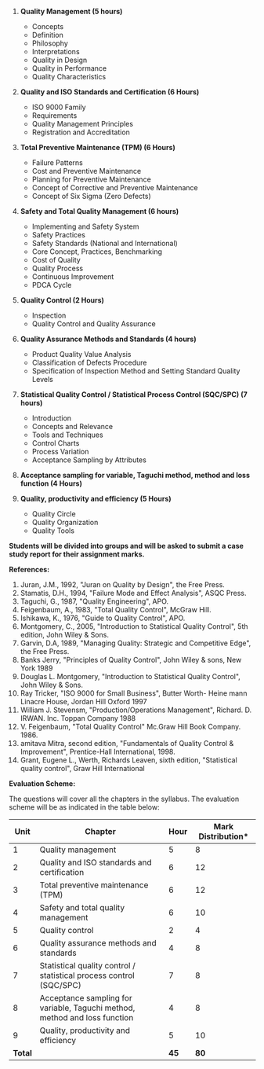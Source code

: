 1. **Quality Management (5 hours)**
    * Concepts
    * Definition
    * Philosophy
    * Interpretations
    * Quality in Design
    * Quality in Performance
    * Quality Characteristics
    
2. **Quality and ISO Standards and Certification (6 Hours)**
    * ISO 9000 Family
    * Requirements
    * Quality Management Principles
    * Registration and Accreditation

3. **Total Preventive Maintenance (TPM) (6 Hours)**
    * Failure Patterns
    * Cost and Preventive Maintenance
    * Planning for Preventive Maintenance
    * Concept of Corrective and Preventive Maintenance
    * Concept of Six Sigma (Zero Defects)

4. **Safety and Total Quality Management (6 hours)**
    * Implementing and Safety System
    * Safety Practices
    * Safety Standards (National and International)
    * Core Concept, Practices, Benchmarking
    * Cost of Quality
    * Quality Process
    * Continuous Improvement
    * PDCA Cycle

5. **Quality Control (2 Hours)**
    * Inspection
    * Quality Control and Quality Assurance

6. **Quality Assurance Methods and Standards (4 hours)**
    * Product Quality Value Analysis
    * Classification of Defects Procedure
    * Specification of Inspection Method and Setting Standard Quality Levels

7. **Statistical Quality Control / Statistical Process Control (SQC/SPC) (7 hours)**
    * Introduction
    * Concepts and Relevance
    * Tools and Techniques
    * Control Charts
    * Process Variation
    * Acceptance Sampling by Attributes

8. **Acceptance sampling for variable, Taguchi method, method and loss function (4 Hours)**

9. **Quality, productivity and efficiency (5 Hours)**
    * Quality Circle
    * Quality Organization
    * Quality Tools

**Students will be divided into groups and will be asked to submit a case study report for their assignment marks.**

**References:**

1. Juran, J.M., 1992, "Juran on Quality by Design", the Free Press.
2. Stamatis, D.H., 1994, "Failure Mode and Effect Analysis", ASQC Press.
3. Taguchi, G., 1987, "Quality Engineering", APO.
4. Feigenbaum, A., 1983, "Total Quality Control", McGraw Hill.
5. Ishikawa, K., 1976, "Guide to Quality Control", APO.
6. Montgomery, C., 2005, "Introduction to Statistical Quality Control", 5th edition, John Wiley & Sons.
7. Garvin, D.A, 1989, "Managing Quality: Strategic and Competitive Edge", the Free Press.
8. Banks Jerry, "Principles of Quality Control", John Wiley & sons, New York 1989
9. Douglas L. Montgomery, "Introduction to Statistical Quality Control", John Wiley & Sons.
10. Ray Tricker, "ISO 9000 for Small Business", Butter Worth- Heine mann Linacre House, Jordan Hill Oxford 1997
11. William J. Stevensm, "Production/Operations Management", Richard. D. IRWAN. Inc. Toppan Company 1988
12. V. Feigenbaum, "Total Quality Control" Mc.Graw Hill Book Company. 1986.
13. amitava Mitra, second edition, "Fundamentals of Quality Control & Improvement", Prentice-Hall International, 1998.
14. Grant, Eugene L., Werth, Richards Leaven, sixth edition, "Statistical quality control", Graw Hill International

**Evaluation Scheme:**

The questions will cover all the chapters in the syllabus. The evaluation scheme will be as indicated in the table below:

| Unit      | Chapter                                                                    | Hour   | Mark Distribution* |
| --------- | -------------------------------------------------------------------------- | ------ | ------------------ |
| 1         | Quality management                                                         | 5      | 8                  |
| 2         | Quality and ISO standards and certification                                | 6      | 12                 |
| 3         | Total preventive maintenance (TPM)                                         | 6      | 12                 |
| 4         | Safety and total quality management                                        | 6      | 10                 |
| 5         | Quality control                                                            | 2      | 4                  |
| 6         | Quality assurance methods and standards                                    | 4      | 8                  |
| 7         | Statistical quality control / statistical process control (SQC/SPC)        | 7      | 8                  |
| 8         | Acceptance sampling for variable, Taguchi method, method and loss function | 4      | 8                  |
| 9         | Quality, productivity and efficiency                                       | 5      | 10                 |
| **Total** |                                                                            | **45** | **80**             |



